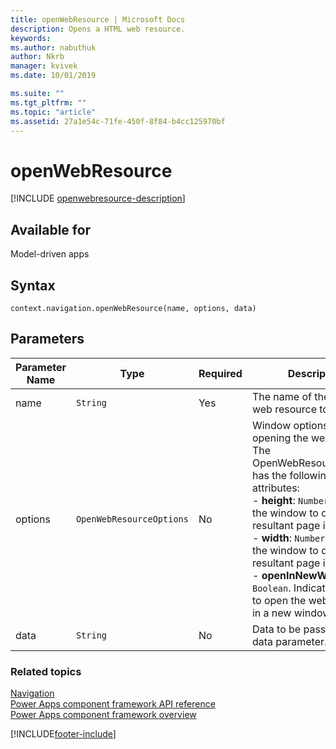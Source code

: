 ```yaml
---
title: openWebResource | Microsoft Docs
description: Opens a HTML web resource.
keywords:
ms.author: nabuthuk
author: Nkrb
manager: kvivek
ms.date: 10/01/2019

ms.suite: ""
ms.tgt_pltfrm: ""
ms.topic: "article"
ms.assetid: 27a1e54c-71fe-450f-8f84-b4cc125970bf
---
```


# openWebResource

[!INCLUDE [openwebresource-description](includes/openwebresource-description.md)]

## Available for 

Model-driven apps

## Syntax

`context.navigation.openWebResource(name, options, data)`

## Parameters

| Parameter Name|Type|Required|Description|
| ------------- |----|--------|-----------|
|name|`String`|Yes|The name of the HTML web resource to open.|
|options|`OpenWebResourceOptions`|No|Window options for opening the web resource. The OpenWebResourceOptions has the following attributes:<br/>- **height**: `Number`. Height of the window to display the resultant page in pixels.<br/>- **width**: `Number`. Width of the window to display the resultant page in pixels.<br/>- **openInNewWindow**: `Boolean`. Indicates whether to open the web resource in a new window.|
|data|`String`|No|Data to be passed into the data parameter.

### Related topics

[Navigation](../navigation.md)<br/>
[Power Apps component framework API reference](../../reference/index.md)<br/>
[Power Apps component framework overview](../../overview.md)

[!INCLUDE[footer-include](../../../../includes/footer-banner.md)]